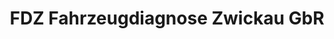 ---
title: "FDZ Fahrzeugdiagnose Zwickau GbR"
url: /zwickau/fdz-fahrzeugdiagnose-zwickau-gbr/
shop: Autowerkstatt
---